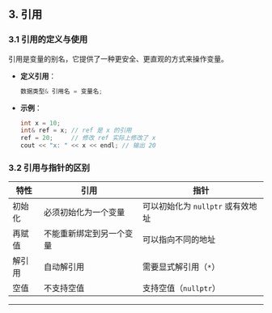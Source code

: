 ## **3. 引用**

### **3.1 引用的定义与使用**

引用是变量的别名，它提供了一种更安全、更直观的方式来操作变量。

- **定义引用**：

  ```cpp
  数据类型& 引用名 = 变量名;
  ```

- **示例**：

  ```cpp
  int x = 10;
  int& ref = x; // ref 是 x 的引用
  ref = 20;     // 修改 ref 实际上修改了 x
  cout << "x: " << x << endl; // 输出 20
  ```

### **3.2 引用与指针的区别**

| 特性            | 引用                       | 指针                       |
|-----------------|----------------------------|----------------------------|
| 初始化         | 必须初始化为一个变量        | 可以初始化为 `nullptr` 或有效地址 |
| 再赋值         | 不能重新绑定到另一个变量    | 可以指向不同的地址          |
| 解引用         | 自动解引用                  | 需要显式解引用（`*`）       |
| 空值           | 不支持空值                 | 支持空值（`nullptr`）       |

---